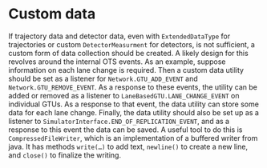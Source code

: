 # Custom data

If trajectory data and detector data, even with `ExtendedDataType` for trajectories or custom `DetectorMeasurment` for detectors, is not sufficient, a custom form of data collection should be created. A likely design for this revolves around the internal OTS events. As an example, suppose information on each lane change is required. Then a custom data utility should be set as a listener for `Network.GTU_ADD_EVENT` and `Network.GTU_REMOVE_EVENT`. As a response to these events, the utility can be added or removed as a listener to `LaneBasedGTU.LANE_CHANGE_EVENT` on individual GTUs. As a response to that event, the data utility can store some data for each lane change. Finally, the data utility should also be set up as a listener to `SimulatorInterface.END_OF_REPLICATION_EVENT`, and as a response to this event the data can be saved. A useful tool to do this is `CompressedFileWriter`, which is an implementation of a buffered writer from java. It has methods `write(…)` to add text, `newline()` to create a new line, and `close()` to finalize the writing.
